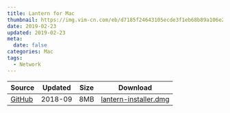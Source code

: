 ```yaml
---
title: Lantern for Mac
thumbnail: https://img.vim-cn.com/eb/d7185f24643105ecde3f1eb68b89a106e2cad4.png
date: 2019-02-23
updated: 2019-02-23
meta:
  date: false
categories: Mac
tags:
  - Network
---
```



| Source | Updated | Size | Download |
| ------ | ------- | -------- | -------- |
| <div class="safe">[GitHub](https://github.com/getlantern/download/wiki)</div> | 2018-09 | 8MB | [lantern-installer.dmg](https://raw.githubusercontent.com/getlantern/lantern-binaries/master/lantern-installer.dmg) |
